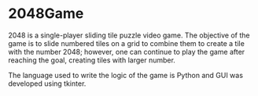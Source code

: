 # 2048Game

2048 is a single-player sliding tile puzzle video game. The objective of the game is to slide numbered tiles on a grid to combine them to create a tile with the number 2048; however, one can continue to play the game after reaching the goal, creating tiles with larger number.

The language used to write the logic of the game is Python and GUI was developed using tkinter.
